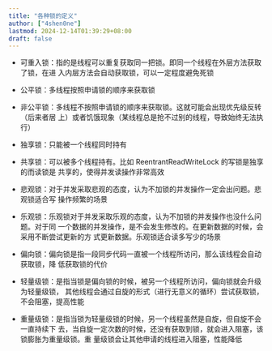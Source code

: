 ```yaml
---
title: "各种锁的定义"
author: ["4shen0ne"]
lastmod: 2024-12-14T01:39:29+08:00
draft: false
---
```


-   可重入锁：指的是线程可以重复获取同一把锁。即同一个线程在外层方法获取了锁，在进
    入内层方法会自动获取锁，可以一定程度避免死锁

-   公平锁：多线程按照申请锁的顺序来获取锁
-   非公平锁：多线程不按照申请锁的顺序来获取锁。这就可能会出现优先级反转（后来者居
    上）或者饥饿现象（某线程总是抢不过别的线程，导致始终无法执行）

-   独享锁：只能被一个线程同时持有
-   共享锁：可以被多个线程持有。比如 ReentrantReadWriteLock 的写锁是独享的而读锁是
    共享的，使得并发读操作非常高效

-   悲观锁：对于并发采取悲观的态度，认为不加锁的并发操作一定会出问题。悲观锁适合写
    操作频繁的场景
-   乐观锁：乐观锁对于并发采取乐观的态度，认为不加锁的并发操作也没什么问题。对于同
    一个数据的并发操作，是不会发生修改的。在更新数据的时候，会采用不断尝试更新的方
    式更新数据。乐观锁适合读多写少的场景

-   偏向锁：偏向锁是指一段同步代码一直被一个线程所访问，那么该线程会自动获取锁，降
    低获取锁的代价

-   轻量级锁：是指当锁是偏向锁的时候，被另一个线程所访问，偏向锁就会升级为轻量级锁，
    其他线程会通过自旋的形式（进行无意义的循环）尝试获取锁，不会阻塞，提高性能

-   重量级锁：是指当锁为轻量级锁的时候，另一个线程虽然是自旋，但自旋不会一直持续下
    去，当自旋一定次数的时候，还没有获取到锁，就会进入阻塞，该锁膨胀为重量级锁。重
    量级锁会让其他申请的线程进入阻塞，性能降低
